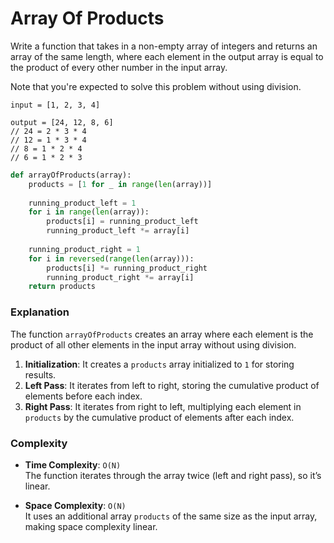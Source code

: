 # Array Of Products
Write a function that takes in a non-empty array of integers and returns an array of the same length, where each element in the output array is equal to the product of every other number in the input array.

Note that you're expected to solve this problem without using division.

```
input = [1, 2, 3, 4]
```

```
output = [24, 12, 8, 6]
// 24 = 2 * 3 * 4
// 12 = 1 * 3 * 4
// 8 = 1 * 2 * 4
// 6 = 1 * 2 * 3
```
```python
def arrayOfProducts(array):
    products = [1 for _ in range(len(array))]
    
    running_product_left = 1
    for i in range(len(array)):
        products[i] = running_product_left
        running_product_left *= array[i]
        
    running_product_right = 1
    for i in reversed(range(len(array))):
        products[i] *= running_product_right
        running_product_right *= array[i]
    return products
```
### Explanation
The function `arrayOfProducts` creates an array where each element is the product of all other elements in the input array without using division.

1. **Initialization**: It creates a `products` array initialized to `1` for storing results.
2. **Left Pass**: It iterates from left to right, storing the cumulative product of elements before each index.
3. **Right Pass**: It iterates from right to left, multiplying each element in `products` by the cumulative product of elements after each index.

### Complexity
- **Time Complexity**: `O(N)`  
  The function iterates through the array twice (left and right pass), so it’s linear.

- **Space Complexity**: `O(N)`  
  It uses an additional array `products` of the same size as the input array, making space complexity linear.
